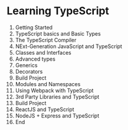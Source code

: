 # Learning TypeScript

1. Getting Started
2. TypeScript basics and Basic Types 
3. The TypeScript Compiler
4. NExt-Generation JavaScript and TypeScript
5. Classes and Interfaces
6. Advanced types
7. Generics 
8. Decorators
9. Build Project
10. Modules and Namespaces
11. Using Webpack with TypeScript
12. 3rd Party Libraries and TypeScript
13. Build Project
14. ReactJS and TypeScript
15. NodeJS + Express and TypeScript
16. End
